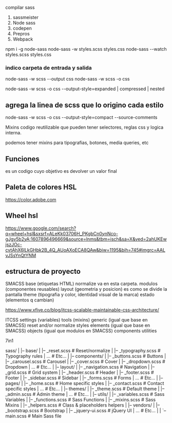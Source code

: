 compilar sass
1. sassmeister
2. Node sass
3. codepen
4. Prepros
5. Webpack

npm i -g node-sass
node-sass -w styles.scss styles.css
node-sass --watch styles.scss styles.css

### indico carpeta de entrada y salida
node-sass -w scss --output css
node-sass -w scss -o css

node-sass -w scss -o css --output-style=expanded | compressed | nested

## agrega la linea de scss que lo origino cada estilo
node-sass -w scss -o css --output-style=compact --source-comments


Mixins 
codigo reutilizable que pueden tener selectores, reglas css y logica interna.

podemos tener mixins para tipografias, botones, media queries, etc

## Funciones
es un codigo cuyo objetivo es devolver un valor final

## Paleta de colores HSL
https://color.adobe.com


## Wheel hsl

https://www.google.com/search?q=wheel+hsl&sxsrf=ALeKk03706H_PKgbCn0ynNco-gJgv5b2yA:1607896496669&source=lnms&tbm=isch&sa=X&ved=2ahUKEwjszJOc-cvtAhX6ILkGHbk2B_4Q_AUoAXoECA8QAw&biw=1195&bih=745#imgrc=AALvJSsYnQtYNM


## estructura de proyecto
SMACSS
  base (etiquetas HTML) normalize va en esta carpeta.
  modulos (componentes reusables)
  layout (geometria y posicion) es como se divide la pantalla
  theme (tipografia y color, identidad visual de la marca)
  estado (elementos q cambian)

https://www.xfive.co/blog/itcss-scalable-maintainable-css-architecture/

ITCSS
  settings (variables)
  tools (mixins)
  generic (igual que base en SMACSS) reset and/or normalize styles
  elements (igual que base en SMACSS)
  objects (igual que modulos en SMACSS)
  components
  utilities

7in1

sass/
|
|– base/
|   |– _reset.scss       # Reset/normalize
|   |– _typography.scss  # Typography rules
|   ...                  # Etc…
|
|– components/
|   |– _buttons.scss     # Buttons
|   |– _carousel.scss    # Carousel
|   |– _cover.scss       # Cover
|   |– _dropdown.scss    # Dropdown
|   ...                  # Etc…
|
|– layout/
|   |– _navigation.scss  # Navigation
|   |– _grid.scss        # Grid system
|   |– _header.scss      # Header
|   |– _footer.scss      # Footer
|   |– _sidebar.scss     # Sidebar
|   |– _forms.scss       # Forms
|   ...                  # Etc…
|
|– pages/
|   |– _home.scss        # Home specific styles
|   |– _contact.scss     # Contact specific styles
|   ...                  # Etc…
|
|– themes/
|   |– _theme.scss       # Default theme
|   |– _admin.scss       # Admin theme
|   ...                  # Etc…
|
|– utils/
|   |– _variables.scss   # Sass Variables
|   |– _functions.scss   # Sass Functions
|   |– _mixins.scss      # Sass Mixins
|   |– _helpers.scss     # Class & placeholders helpers
|
|– vendors/
|   |– _bootstrap.scss   # Bootstrap
|   |– _jquery-ui.scss   # jQuery UI
|   ...                  # Etc…
|
|
`– main.scss             # Main Sass file